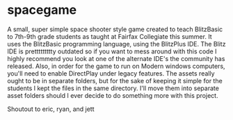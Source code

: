# spacegame
A small, super simple space shooter style game created to teach BlitzBasic to 7th-9th grade students as taught at Fairfax Collegiate this summer. It uses the BlitzBasic programming language, using the BlitzPlus IDE. The Blitz IDE is prettttttttty outdated so if you want to mess around with this code I highly recommend you look at one of the alternate IDE's the community has released. Also, in order for the game to run on Modern windows computers, you'll need to enable DirectPlay under legacy features. The assets really ought to be in separate folders, but for the sake of keeping it simple for the students I kept the files in the same directory. I'll move them into separate asset folders should I ever decide to do something more with this project.


Shoutout to eric, ryan, and jett
